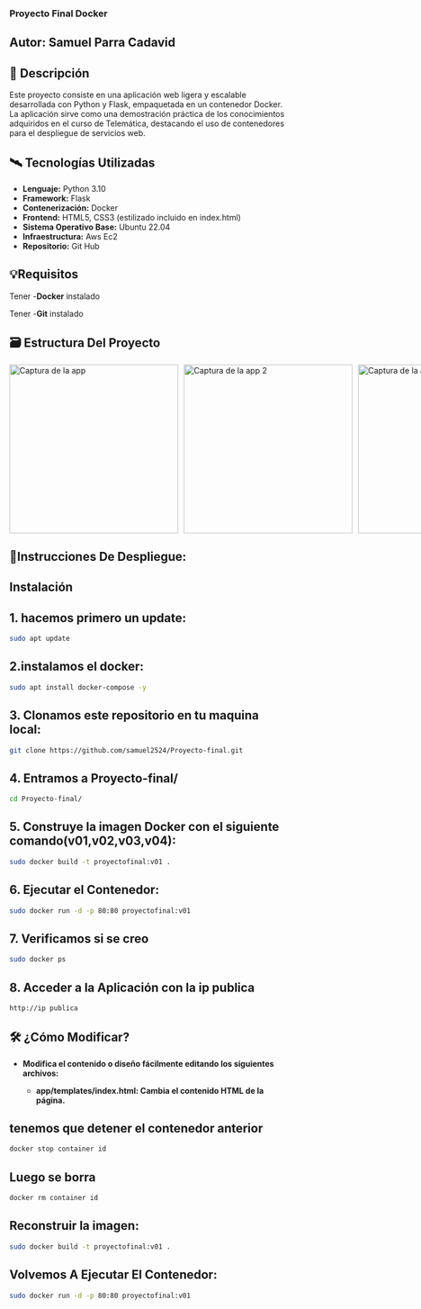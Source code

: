 ### Proyecto Final Docker
## Autor: Samuel Parra Cadavid
## 📌 Descripción

Este proyecto consiste en una aplicación web ligera y escalable desarrollada con Python y Flask, empaquetada en un contenedor Docker. La aplicación sirve como una demostración práctica de los conocimientos adquiridos en el curso de Telemática, destacando el uso de contenedores para el despliegue de servicios web.
## 🛰️ Tecnologías Utilizadas

- **Lenguaje:** Python 3.10
- **Framework:** Flask
- **Contenerización:** Docker
- **Frontend:** HTML5, CSS3 (estilizado incluido en index.html)
- **Sistema Operativo Base:** Ubuntu 22.04
- **Infraestructura:** Aws Ec2
- **Repositorio:** Git Hub

## 💡Requisitos

Tener -**Docker** instalado

Tener -**Git**  instalado

## 🗃️ Estructura Del Proyecto
<div style="display: flex; gap: 10px;">
    <img src="https://i.imgur.com/Gu0Wiyj.png" alt="Captura de la app" width="300"/>
    <img src="https://i.imgur.com/liisb4c.png" alt="Captura de la app 2" width="300"/>
    <img src="https://i.imgur.com/j72Zbx2.png" alt="Captura de la app 3" width="300"/>
</div>


## 🔧Instrucciones De Despliegue:
## Instalación

## 1. hacemos primero un update:
```bash
sudo apt update
```
## 2.instalamos el docker:
```bash
sudo apt install docker-compose -y
```

## 3. Clonamos este repositorio en tu maquina local:
```bash
git clone https://github.com/samuel2524/Proyecto-final.git
```

## 4. Entramos a Proyecto-final/
```bash
cd Proyecto-final/
```

## 5. Construye la imagen Docker con el siguiente comando(v01,v02,v03,v04):
```bash
sudo docker build -t proyectofinal:v01 .

```

## 6. Ejecutar el Contenedor:

```bash
sudo docker run -d -p 80:80 proyectofinal:v01
```

## 7. Verificamos si se creo

```bash
sudo docker ps
```
## 8. Acceder a la Aplicación con la ip publica

```bash
http://ip publica
```

## 🛠️ ¿Cómo Modificar?

- **Modifica el contenido o diseño fácilmente editando los siguientes archivos:**

    - **app/templates/index.html: Cambia el contenido HTML de la página.**


## tenemos que detener el contenedor anterior
```bash
docker stop container id
```

## Luego se borra
```bash
docker rm container id
```
## Reconstruir la imagen:

```bash
sudo docker build -t proyectofinal:v01 .
```
## Volvemos A Ejecutar El Contenedor:

```bash
sudo docker run -d -p 80:80 proyectofinal:v01
```
